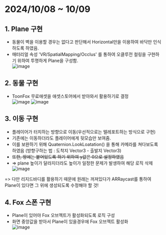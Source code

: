 # 2024/10/08 ~ 10/09
## 1. Plane 구현
- 동물이 벽을 이용할 경우는 없다고 판단해서 Horizontal만을 이용하여 바닥만 인식하도록 하였음.
- 매터리얼 속성 'VR/SpatialMapping/Occlus' 를 통하여 오클루전 컬링을 구현하기 위하여 투명하게 Plane을 구성함.
<br> ![image](https://github.com/user-attachments/assets/39e9d232-79a6-4bc6-985f-c8fcf931247a)

## 2. 동물 구현
- ToonFox 무료애셋을 애셋스토어에서 받아와서 활용하기로 결정
<br> ![image](https://github.com/user-attachments/assets/69ff0a9f-909e-4b35-8c1e-cb8159884fab)
![image](https://github.com/user-attachments/assets/7abc907d-0ca8-4d94-ad4c-90295fc9ce8d)

## 3. 이동 구현
- 플레이어가 터치하는 방향으로 이동(우선적으로는 텔레포트하는 방식으로 구현)
- 기존에는 이동하더라도 플레이어에게 뒷모습만 보여줌.
- 이를 보완하기 위해 Quaternion.LookLoatation() 을 통해 카메라를 쳐다보도록 하였음 (방향구하는 법 : 도착지 Vector3 - 출발지 Vector3)
- ~~또한, 땅에는 붙어있도록 하기 위하여 y값은 0으로 설정하였음~~
- => plane 높이가 달라지더라도 높이가 일정한 문제가 발생하여 해당 로직 삭제
  <br> ![image](https://github.com/user-attachments/assets/6db4d505-f33e-4bde-b2ae-52fcb61ac9c9)


=> 다만 리지드바디를 활용하기 때문에 원래는 꺼져있다가 ARRaycast를 통하여 Plane이 있다면 그 위에 생성되도록 수정해야 할 것!
## 4. Fox 스폰 구현
- Plane이 있어야 Fox 오브젝트가 활성화되도록 로직 구성
- 화면 중앙값을 받아서 Plane이 있을경우에 Fox 오브젝트 활성화
<br>![image](https://github.com/user-attachments/assets/c140f191-faa7-4bea-8921-b8bd23b05c16)

